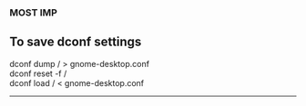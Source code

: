 ### MOST IMP 

## To save dconf settings

<p>
dconf dump / > gnome-desktop.conf	<br>
dconf reset -f /					<br>
dconf load / < gnome-desktop.conf	<br>
</p>

---
